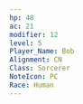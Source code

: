 ```yaml
---
hp: 48
ac: 21
modifier: 12
level: 5
Player_Name: Bob
Alignment: CN
Class: Sorcerer
NoteIcon: PC
Race: Human
---
```

